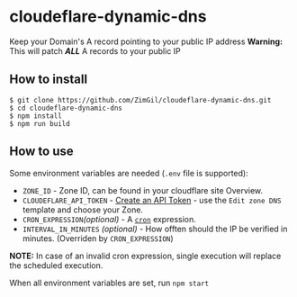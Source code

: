 # cloudeflare-dynamic-dns
Keep your Domain's A record pointing to your public IP address
**Warning:** This will patch ***ALL*** A records to your public IP

## How to install
```
$ git clone https://github.com/ZimGil/cloudeflare-dynamic-dns.git
$ cd cloudeflare-dynamic-dns
$ npm install
$ npm run build
```

## How to use
Some environment variables are needed (`.env` file is supported):
* `ZONE_ID` - Zone ID, can be found in your cloudflare site Overview.
* `CLOUDEFLARE_API_TOKEN` - [Create an API Token](https://dash.cloudflare.com/profile/api-tokens) - use the `Edit zone DNS` template and choose your Zone.
* `CRON_EXPRESSION`*(optional)* - A [`cron`](https://en.wikipedia.org/wiki/Cron) expression.
* `INTERVAL_IN_MINUTES` *(optional)* - How offten should the IP be verified in minutes. (Overriden by `CRON_EXPRESSION`)

**NOTE:** In case of an invalid cron expression, single execution will replace the scheduled execution.

When all environment variables are set, run `npm start`
